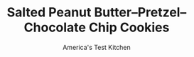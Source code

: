 ---
layout: ../../layouts/MarkdownPostLayout.astro
title: Salted Peanut Butter–Pretzel–Chocolate Chip Cookies
author: America's Test Kitchen
pubDate: 2023-03-15
description: "We dug deep into the cookie jar this year and found some unexpected treats."
image_url: https://res.cloudinary.com/hksqkdlah/image/upload/ar_1:1,c_fill,dpr_2.0,f_auto,fl_lossy.progressive.strip_profile,g_faces:auto,q_auto:low,w_344/33222_sfs-salted-peanut-butter-pretzel-cookies-037
tags: ["Desserts or Baked Goods","Cookies"]
calories: 5386
protein: 4
carbohydrates: 26
fats: 
fiber: 1
ingredients: ["1 1/4 cups (6 1/4 ounces), all-purpose flour","1 cup (3 ounces), quick oats","1 teaspoon, baking soda","1/4 teaspoon, salt","12 tablespoons, unsalted butter, softened","1 1/4 cups packed (8 3/4 ounces), light brown sugar","2/3 cup crunchy, peanut butter","1 , large egg","1 teaspoon, vanilla extract","1 cup, bittersweet chocolate chips","1 1/2 ounces, pretzel sticks, coarsely crushed (2/3 cup)","Flake, sea salt"]
serves: 24
time: "1 hour"
instructions: ["Combine flour, oats, baking soda, and salt in bowl. Using stand mixer fitted with paddle, beat butter and sugar on medium speed until smooth, about 1 minute. Add peanut butter, egg, and vanilla and mix until fully incorporated, about 30 seconds, scraping down bowl as needed.","Reduce speed to low and slowly add flour mixture; continue to mix until just combined. Add chocolate chips and pretzels and mix until just incorporated. Cover with plastic wrap and refrigerate until firm, about 1 hour.","Adjust oven racks to upper-middle and lower-middle positions and heat oven to 350 degrees. Line 2 baking sheets with parchment paper. Working with 2 tablespoons chilled dough at a time, roll into 1 1/2-inch balls and space them evenly on prepared sheets, 12 per sheet. Press each ball to 3/4-inch thickness using bottom of greased dry measuring cup.","Bake until puffed and cracks just form on top, 11 to 13 minutes, switching and rotating sheets halfway through baking. Let cookies cool on sheets for 5 minutes. Sprinkle cookies with sea salt, then transfer to wire rack. Let cookies cool completely before serving."]
nutrition: ["115 mg Potassium","71 mg Phosphorus","19 mg Calcium","1 mg Iron","34 mg Magnesium","137 mg Sodium","12 g Fat","1 mg Niacin (B3)","4 g Monounsaturated","1 g Polyunsaturated","23 mg Cholesterol","5 g Saturated","1 g Fiber","11 µg Folic acid","22 µg Folate (food)","12 g Sugars","1 µg Vitamin K","4 g Water","26 g Carbs","41 µg Folate equivalent (total)","4 g Protein","51 µg Vitamin A","224 kcal Energy","11 g Sugars, added","5386 calories"]
notes: "These hearty cookies have something for everyone—they’re chewy, crunchy, salty, and sweet."
---